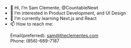 - 👋 Hi, I’m Sam Clemente, @CountableNewt
- 👀 I’m interested in Product Development, and UI Design
- 🌱 I’m currently learning Next.js and React
- 📫 How to reach me:<p>Email(preferred): sam@theclementes.com<br>Phone: (856)-689-7187</p>

<!---
CountableNewt/CountableNewt is a ✨ special ✨ repository because its `README.md` (this file) appears on your GitHub profile.
You can click the Preview link to take a look at your changes.
--->
